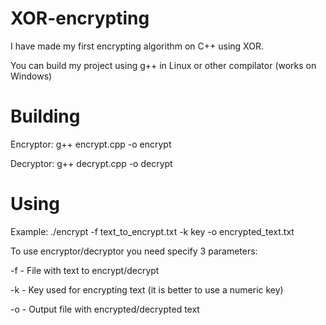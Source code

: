 # XOR-encrypting

I have made my first encrypting algorithm on C++ using XOR.

You can build my project using g++ in Linux or other compilator (works on Windows)

# Building
Encryptor:
g++ encrypt.cpp -o encrypt 

Decryptor:
g++ decrypt.cpp -o decrypt 

# Using
Example: ./encrypt -f text_to_encrypt.txt -k key -o encrypted_text.txt

To use encryptor/decryptor you need specify 3 parameters:

  -f - File with text to encrypt/decrypt
  
  -k - Key used for encrypting text (it is better to use a numeric key)
  
  -o - Output file with encrypted/decrypted text
